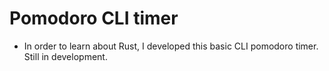 # Pomodoro CLI timer 

- In order to learn about Rust, I developed this basic CLI pomodoro timer.  Still in development. 
